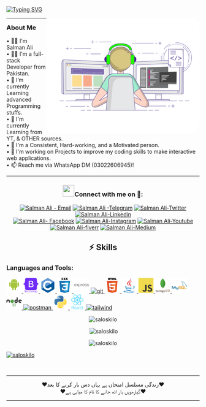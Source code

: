 <!-- animation start  -->

[![Typing SVG](https://readme-typing-svg.demolab.com?font=Fira+Code&pause=1000&center=true&vCenter=true&width=435&lines=%F0%9F%8D%81+Hey%2C+my+name+is+Salman+Ali%F0%9F%8D%81;%F0%9F%8D%81+I+am+Software+Engineer+%F0%9F%8D%81;%F0%9F%8D%81+Frontend+Developer+%F0%9F%8D%81;%F0%9F%8D%81+MERN+Stack+Developer+%F0%9F%8D%81)](https://git.io/typing-svg)

<!-- animation end  -->

<img align="right" alt="Coding" width="400" style="border-radius:20px;"
	src="https://raw.githubusercontent.com/devSouvik/devSouvik/master/gif3.gif"/>

<hr>
<h3 style="margin-top: 4px;">About Me</h3>
• 💪🏻 I'm Salman Ali<br>
• 👨‍💻 I'm a full-stack Developer from Pakistan.<br>
• 🌱 I’m currently Learning advanced Programming stuffs.<br> 
• 📗 I'm currently Learning from YT, & OTHER sources.<br>
• 🚀 I'm a Consistent, Hard-working, and a Motivated person.<br> 
• 🌊 I'm working on Projects to improve my coding skills to make interactive web applications.<br>
• 📫 Reach me via WhatsApp DM (03022606945)!<br>
<hr>

<h3 align="center" > <img src="https://media.giphy.com/media/iY8CRBdQXODJSCERIr/giphy.gif" width="30" height="30" style="margin-center: 10px;">Connect with me on 🤝: </h3>
 
 
<p align="center">

 <div align="center"  class="icons-social" style="margin-center: 10px;">
<div>   
    <a href="mailto:salmanafridi945@gmail.com" target="_blank"><img src="https://img.shields.io/badge/-Email-0D1117?style=for-the-badge&logo=protonmail&logoColor=F0DB4F" alt="Salman Ali - Email"></a>
    <a href="https://t.me/saloskilo" target="_blank"><img src="https://img.shields.io/badge/Telegram-0D1117?style=for-the-badge&logo=telegram&logoColor=F0DB4F" alt="Salman Ali -Telegram"></a>
    <a href="https://twitter.com/saloskilo" target="_blank"><img src="https://img.shields.io/badge/Twitter-0D1117?style=for-the-badge&logo=twitter&logoColor=F0DB4F" alt="Salman Ali-Twitter"></a>
    <a href="https://linkedin.com/in/saloskilo" target="_blank"><img src="https://img.shields.io/badge/Linkedin-0D1117?style=for-the-badge&logo=linkedin&logoColor=F0DB4F" alt="Salman Ali-Linkedin"></a><br>
    <a href="https://facebook.com/salmanshenoafridy045" target="_blank"><img src="https://img.shields.io/badge/Facebook-0D1117?style=for-the-badge&logo=Facebook&logoColor=F0DB4F" alt="Salman Ali- Facebook"></a>
    <a href="https://www.Instagram.com/salmansheno045/" target="_blank"><img src="https://img.shields.io/badge/Instagram-0D1117?style=for-the-badge&logo=instagram&logoColor=F0DB4F" alt="Salman Ali-Instagram"></a>
    <a href="https://youtube.com/@saloskilo" target="_blank"><img src="https://img.shields.io/badge/Youtube-0D1117?style=for-the-badge&logo=youtube&logoColor=F0DB4F" alt="Salman Ali-Youtube"></a>
    <a href="https://www.fiverr.com/saloskilo" target="_blank"><img src="https://img.shields.io/badge/Fiverr-0D1117?style=for-the-badge&logo=fiverr&logoColor=F0DB4F" alt="Salman Ali-fiverr"></a>
<a href="https://saloskilo.medium.com/" target="_blank"><img src="https://img.shields.io/badge/Medium-0D1117?style=for-the-badge&logo=medium&logoColor=F0DB4F" alt="Salman Ali-Medium"></a>
    <br>
</div>

</p>

<h2>⚡ Skills</h2>

<h3 align="left">Languages and Tools:</h3>
<p align="left"> <a href="https://developer.android.com" target="_blank" rel="noreferrer"> <img src="https://raw.githubusercontent.com/devicons/devicon/master/icons/android/android-original-wordmark.svg" alt="android" width="40" height="40"/> </a> <a href="https://getbootstrap.com" target="_blank" rel="noreferrer"> <img src="https://raw.githubusercontent.com/devicons/devicon/master/icons/bootstrap/bootstrap-plain-wordmark.svg" alt="bootstrap" width="40" height="40"/> </a> <a href="https://www.cprogramming.com/" target="_blank" rel="noreferrer"> <img src="https://raw.githubusercontent.com/devicons/devicon/master/icons/c/c-original.svg" alt="c" width="40" height="40"/> </a> <a href="https://www.w3schools.com/css/" target="_blank" rel="noreferrer"> <img src="https://raw.githubusercontent.com/devicons/devicon/master/icons/css3/css3-original-wordmark.svg" alt="css3" width="40" height="40"/> </a> <a href="https://expressjs.com" target="_blank" rel="noreferrer"> <img src="https://raw.githubusercontent.com/devicons/devicon/master/icons/express/express-original-wordmark.svg" alt="express" width="40" height="40"/> </a> <a href="https://git-scm.com/" target="_blank" rel="noreferrer"> <img src="https://www.vectorlogo.zone/logos/git-scm/git-scm-icon.svg" alt="git" width="40" height="40"/> </a> <a href="https://www.w3.org/html/" target="_blank" rel="noreferrer"> <img src="https://raw.githubusercontent.com/devicons/devicon/master/icons/html5/html5-original-wordmark.svg" alt="html5" width="40" height="40"/> </a> <a href="https://www.java.com" target="_blank" rel="noreferrer"> <img src="https://raw.githubusercontent.com/devicons/devicon/master/icons/java/java-original.svg" alt="java" width="40" height="40"/> </a> <a href="https://developer.mozilla.org/en-US/docs/Web/JavaScript" target="_blank" rel="noreferrer"> <img src="https://raw.githubusercontent.com/devicons/devicon/master/icons/javascript/javascript-original.svg" alt="javascript" width="40" height="40"/> </a> <a href="https://www.mongodb.com/" target="_blank" rel="noreferrer"> <img src="https://raw.githubusercontent.com/devicons/devicon/master/icons/mongodb/mongodb-original-wordmark.svg" alt="mongodb" width="40" height="40"/> </a> <a href="https://www.mysql.com/" target="_blank" rel="noreferrer"> <img src="https://raw.githubusercontent.com/devicons/devicon/master/icons/mysql/mysql-original-wordmark.svg" alt="mysql" width="40" height="40"/> </a> <a href="https://nodejs.org" target="_blank" rel="noreferrer"> <img src="https://raw.githubusercontent.com/devicons/devicon/master/icons/nodejs/nodejs-original-wordmark.svg" alt="nodejs" width="40" height="40"/> </a> <a href="https://postman.com" target="_blank" rel="noreferrer"> <img src="https://www.vectorlogo.zone/logos/getpostman/getpostman-icon.svg" alt="postman" width="40" height="40"/> </a> <a href="https://www.python.org" target="_blank" rel="noreferrer"> <img src="https://raw.githubusercontent.com/devicons/devicon/master/icons/python/python-original.svg" alt="python" width="40" height="40"/> </a> <a href="https://reactjs.org/" target="_blank" rel="noreferrer"> <img src="https://raw.githubusercontent.com/devicons/devicon/master/icons/react/react-original-wordmark.svg" alt="react" width="40" height="40"/> </a> <a href="https://tailwindcss.com/" target="_blank" rel="noreferrer"> <img src="https://www.vectorlogo.zone/logos/tailwindcss/tailwindcss-icon.svg" alt="tailwind" width="40" height="40"/> </a> </p>

<p><img width="100%" height="15vh"  src="https://github-readme-stats.vercel.app/api/top-langs?username=saloskilo&show_icons=true&locale=en&layout=compact" alt="saloskilo" /></p>

<p>&nbsp;<img width="100%" height="15vh" src="https://github-readme-stats.vercel.app/api?username=saloskilo&show_icons=true&locale=en" alt="saloskilo" /></p>

<p><img width="100%" height="15vh" src="https://github-readme-streak-stats.herokuapp.com/?user=saloskilo&" alt="saloskilo" /></p>

<p align="left"> <a href="https://github.com/ryo-ma/github-profile-trophy"><img src="https://github-profile-trophy.vercel.app/?username=saloskilo" alt="saloskilo" /></a> </p>

<p align="left"> <a href="https://twitter.com/" target="blank"><img src="https://img.shields.io/twitter/follow/?logo=twitter&style=for-the-badge" alt="" /></a> </p>

<hr>

<p align="center">
❤️زندگی مسلسل امتحان ہے یہاں دس بار کرنے کا بعد❤️<br>
❤️گیارھویں بار اٹھ جانے کا نام کا میابی ہے❤️<br>

</p>
<hr>
